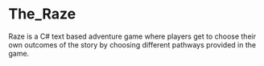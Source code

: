 # The_Raze
Raze is a C# text based adventure game where players get to choose their own outcomes of the story by choosing different pathways provided in the game.
